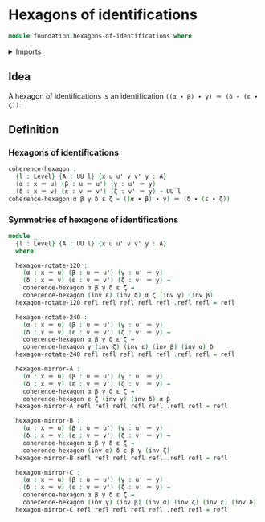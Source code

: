 # Hexagons of identifications

```agda
module foundation.hexagons-of-identifications where
```

<details><summary>Imports</summary>
```agda
open import foundation-core.identity-types
open import foundation-core.universe-levels
```
</details>

## Idea

A hexagon of identifications is an identification `((α ∙ β) ∙ γ) ＝ (δ ∙ (ε ∙ ζ))`.

## Definition

### Hexagons of identifications

```agda
coherence-hexagon :
  {l : Level} {A : UU l} {x u u' v v' y : A}
  (α : x ＝ u) (β : u ＝ u') (γ : u' ＝ y)
  (δ : x ＝ v) (ε : v ＝ v') (ζ : v' ＝ y) → UU l
coherence-hexagon α β γ δ ε ζ = ((α ∙ β) ∙ γ) ＝ (δ ∙ (ε ∙ ζ))
```

### Symmetries of hexagons of identifications

```agda
module _
  {l : Level} {A : UU l} {x u u' v v' y : A}
  where

  hexagon-rotate-120 :
    (α : x ＝ u) (β : u ＝ u') (γ : u' ＝ y)
    (δ : x ＝ v) (ε : v ＝ v') (ζ : v' ＝ y) →
    coherence-hexagon α β γ δ ε ζ →
    coherence-hexagon (inv ε) (inv δ) α ζ (inv γ) (inv β)
  hexagon-rotate-120 refl refl refl refl refl .refl refl = refl

  hexagon-rotate-240 :
    (α : x ＝ u) (β : u ＝ u') (γ : u' ＝ y)
    (δ : x ＝ v) (ε : v ＝ v') (ζ : v' ＝ y) →
    coherence-hexagon α β γ δ ε ζ →
    coherence-hexagon γ (inv ζ) (inv ε) (inv β) (inv α) δ
  hexagon-rotate-240 refl refl refl refl refl .refl refl = refl

  hexagon-mirror-A :
    (α : x ＝ u) (β : u ＝ u') (γ : u' ＝ y)
    (δ : x ＝ v) (ε : v ＝ v') (ζ : v' ＝ y) →
    coherence-hexagon α β γ δ ε ζ →
    coherence-hexagon ε ζ (inv γ) (inv δ) α β
  hexagon-mirror-A refl refl refl refl refl .refl refl = refl

  hexagon-mirror-B :
    (α : x ＝ u) (β : u ＝ u') (γ : u' ＝ y)
    (δ : x ＝ v) (ε : v ＝ v') (ζ : v' ＝ y) →
    coherence-hexagon α β γ δ ε ζ →
    coherence-hexagon (inv α) δ ε β γ (inv ζ)
  hexagon-mirror-B refl refl refl refl refl .refl refl = refl

  hexagon-mirror-C :
    (α : x ＝ u) (β : u ＝ u') (γ : u' ＝ y)
    (δ : x ＝ v) (ε : v ＝ v') (ζ : v' ＝ y) →
    coherence-hexagon α β γ δ ε ζ →
    coherence-hexagon (inv γ) (inv β) (inv α) (inv ζ) (inv ε) (inv δ)
  hexagon-mirror-C refl refl refl refl refl .refl refl = refl
```
